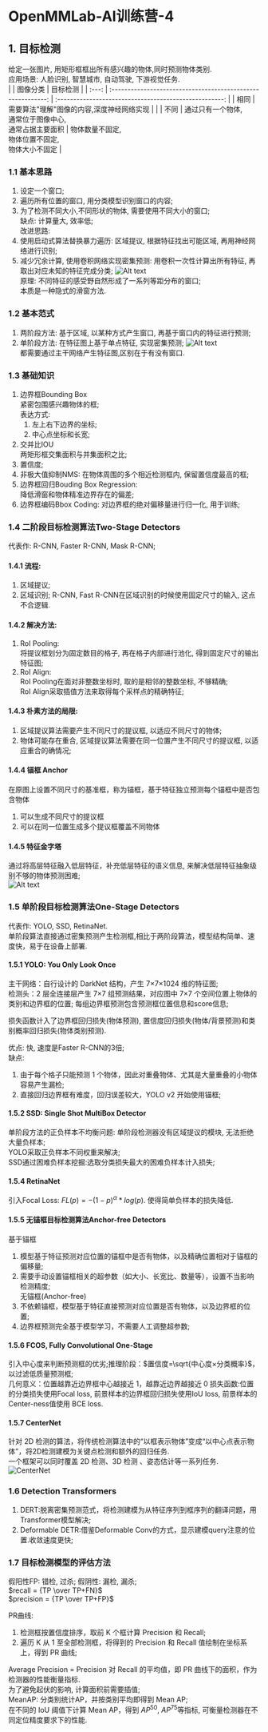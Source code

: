 # OpenMMLab-AI训练营-4

## 1. 目标检测

给定一张图片, 用矩形框框出所有感兴趣的物体,同时预测物体类别.  
应用场景: 人脸识别, 智慧城市, 自动驾驶, 下游视觉任务.  
|       |                           图像分类                           |                        目标检测                        |
| :---: | :----------------------------------------------------------: | :----------------------------------------------------: |
| 相同  |          需要算法"理解"图像的内容,深度神经网络实现           |                                                        |
| 不同  | 通过只有一个物体,<br> 通常位于图像中心, <br>通常占据主要面积 | 物体数量不固定, <br>物体位置不固定, <br>物体大小不固定 |

### 1.1 基本思路
1. 设定一个窗口;
2. 遍历所有位置的窗口, 用分类模型识别窗口的内容;  
3. 为了检测不同大小,不同形状的物体, 需要使用不同大小的窗口;  
缺点: 计算量大, 效率低;  
改进思路:
1. 使用启动式算法替换暴力遍历: 区域提议, 根据特征找出可能区域, 再用神经网络进行识别;
2. 减少冗余计算, 使用卷积网络实现密集预测: 用卷积一次性计算出所有特征, 再取出对应未知的特征完成分类;
![Alt text](image/OpenMMLabNote-4/%E5%AF%86%E9%9B%86%E9%A2%84%E6%B5%8B.png)  
原理: 不同特征的感受野自然形成了一系列等距分布的窗口;  
本质是一种隐式的滑窗方法.

### 1.2 基本范式
1. 两阶段方法: 基于区域, 以某种方式产生窗口, 再基于窗口内的特征进行预测;
2. 单阶段方法: 在特征图上基于单点特征, 实现密集预测;
![Alt text](image/OpenMMLabNote-4/two-stage&one-stage.png)  
都需要通过主干网络产生特征图,区别在于有没有窗口.

### 1.3 基础知识

1. 边界框Bounding Box  
    紧密包围感兴趣物体的框;  
    表达方式:
    1. 左上右下边界的坐标;
    2. 中心点坐标和长宽;
2. 交并比IOU  
   两矩形框交集面积与并集面积之比;
3. 置信度;
4. 非极大值抑制NMS:
    在物体周围的多个相近检测框内, 保留置信度最高的框;  
5. 边界框回归Bouding Box Regression:  
    降低滑窗和物体精准边界存在的偏差;  
6. 边界框编码Bbox Coding:
    对边界框的绝对偏移量进行归一化, 用于训练;

### 1.4 二阶段目标检测算法Two-Stage Detectors

代表作: R-CNN, Faster R-CNN, Mask R-CNN;
#### 1.4.1 流程:  
1. 区域提议;
2. 区域识别;
R-CNN, Fast R-CNN在区域识别的时候使用固定尺寸的输入, 这点不合逻辑.

#### 1.4.2 解决方法:
1. RoI Pooling:  
    将提议框划分为固定数目的格子, 再在格子内部进行池化, 得到固定尺寸的输出特征图;
2. RoI Align:  
    RoI Pooling在面对非整数坐标时, 取的是相邻的整数坐标, 不够精确;  
    RoI Align采取插值方法来取得每个采样点的精确特征;  

#### 1.4.3 朴素方法的局限:
1. 区域提议算法需要产生不同尺寸的提议框, 以适应不同尺寸的物体;
2. 物体可能存在重合, 区域提议算法需要在同一位置产生不同尺寸的提议框, 以适应重合的确情况;

#### 1.4.4 锚框 Anchor  
在原图上设置不同尺寸的基准框，称为锚框，基于特征独立预测每个锚框中是否包含物体
1. 可以生成不同尺寸的提议框
2. 可以在同一位置生成多个提议框覆盖不同物体

#### 1.4.5 特征金字塔

通过将高层特征融入低层特征，补充低层特征的语义信息, 来解决低层特征抽象级别不够的物体预测困难;  
    ![Alt text](image/OpenMMLabNote-4/%E7%89%B9%E5%BE%81%E6%B1%82%E5%92%8C.png)

### 1.5 单阶段目标检测算法One-Stage Detectors

代表作: YOLO, SSD, RetinaNet.  
单阶段算法直接通过密集预测产生检测框,相比于两阶段算法，模型结构简单、速度快，易于在设备上部署.  
#### 1.5.1 YOLO: You Only Look Once

主干网络：自行设计的 DarkNet 结构，产生 7×7×1024 维的特征图;  
检测头：2 层全连接层产生 7×7 组预测结果，对应图中 7×7 个空间位置上物体的类别和边界框的位置; 
每组边界框预测包含预测框位置信息和score信息;

损失函数计入了边界框回归损失(物体预测), 置信度回归损失(物体/背景预测)和类别概率回归损失(物体类别预测).

优点: 快, 速度是Faster R-CNN的3倍;  
缺点:  
1. 由于每个格子只能预测 1 个物体，因此对重叠物体、尤其是大量重叠的小物体容易产生漏检;
2. 直接回归边界框有难度，回归误差较大，YOLO v2 开始使用锚框;  

#### 1.5.2 SSD: Single Shot MultiBox Detector

单阶段方法的正负样本不均衡问题: 单阶段检测器没有区域提议的模块, 无法拒绝大量负样本;  
YOLO采取正负样本不同权重来解决;  
SSD通过困难负样本挖掘:选取分类损失最大的困难负样本计入损失;  

#### 1.5.4 RetinaNet

引入Focal Loss: $FL(p) = -(1 - p)^\alpha*log(p)$. 
使得简单负样本的损失降低.  

#### 1.5.5 无锚框目标检测算法Anchor-free Detectors

基于锚框
1. 模型基于特征预测对应位置的锚框中是否有物体，以及精确位置相对于锚框的偏移量;
2. 需要手动设置锚框相关的超参数（如大小、长宽比、数量等），设置不当影响检测精度;  
无锚框(Anchor-free)
1. 不依赖锚框，模型基于特征直接预测对应位置是否有物体，以及边界框的位置;
2. 边界框预测完全基于模型学习，不需要人工调整超参数;

#### 1.5.6 FCOS, Fully Convolutional One-Stage
引入中心度来判断预测框的优劣;推理阶段：$置信度=\sqrt{中心度×分类概率}$，以过滤低质量预测框;  
几何意义：位置越靠近边界框中心越接近 1，越靠近边界越接近 0
损失函数:位置的分类损失使用Focal loss, 前景样本的边界框回归损失使用IoU loss, 前景样本的Center-ness值使用 BCE loss.
#### 1.5.7 CenterNet
针对 2D 检测的算法，将传统检测算法中的“以框表示物体”变成“以中心点表示物体”，将2D检测建模为关键点检测和额外的回归任务.  
一个框架可以同时覆盖 2D 检测、3D 检测 、姿态估计等一系列任务.
![CenterNet](image/OpenMMLabNote-4/CenterNet.png)

### 1.6 Detection Transformers

1. DERT:脱离密集预测范式，将检测建模为从特征序列到框序列的翻译问题，用Transformer模型解决;
2. Deformable DETR:借鉴Deformable Conv的方式，显示建模query注意的位置.收敛速度更快;


### 1.7 目标检测模型的评估方法

假阳性FP: 错检, 过杀; 假阴性: 漏检, 漏杀;  
$recall = {TP \over TP+FN}$  
$precision = {TP \over TP+FP}$  

PR曲线:
1. 检测框按置信度排序，取前 K 个框计算 Precision 和 Recall;
2. 遍历 K 从 1 至全部检测框，将得到的 Precision 和 Recall 值绘制在坐标系上，得到 PR 曲线; 
 
Average Precision = Precision 对 Recall 的平均值，即 PR 曲线下的面积，作为检测器的性能衡量指标.  
为了避免起伏的影响, 计算面积前需要插值;  
MeanAP: 分类别统计AP，并按类别平均即得到 Mean AP;  
在不同的 IoU 阈值下计算 Mean AP，得到 $AP^{50}$, $AP^{75}$等指标, 可衡量检测器在不同定位精度要求下的性能.

